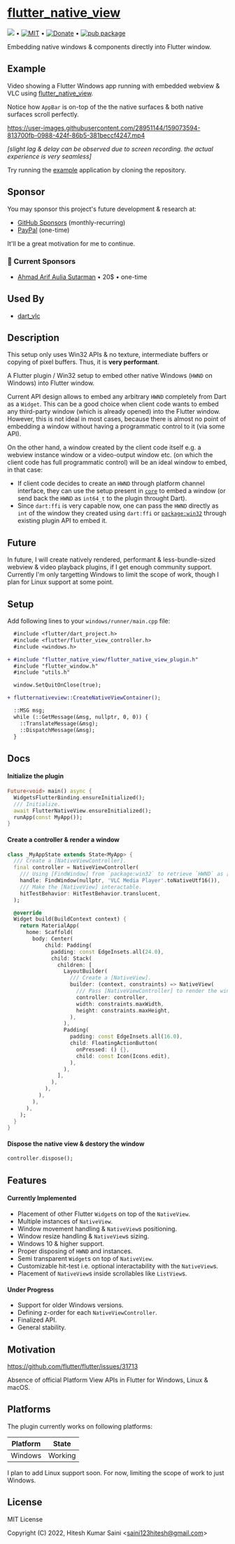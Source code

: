 # [flutter_native_view](https://github.com/alexmercerind/flutter_native_view)

[![](https://img.shields.io/twitter/follow/alexmercerind)](https://twitter.com/alexmercerind) • [![MIT](https://img.shields.io/badge/license-MIT-green.svg)](https://github.com/alexmercerind/flutter_native_view/LICENSE) • [![Donate](https://img.shields.io/badge/Donate-PayPal-blue.svg)](https://paypal.me/alexmercerind) • [![pub package](https://img.shields.io/pub/v/flutter_native_view.svg)](https://pub.dartlang.org/packages/flutter_native_view)

Embedding native windows & components directly into Flutter window.

## Example

Video showing a Flutter Windows app running with embedded webview & VLC using [flutter_native_view](https://github.com/alexmercerind/flutter_native_view).

Notice how `AppBar` is on-top of the the native surfaces & both native surfaces scroll perfectly.

https://user-images.githubusercontent.com/28951144/159073594-813700fb-0988-424f-86b5-381beccf4247.mp4

_[slight lag & delay can be observed due to screen recording. the actual experience is very seamless]_

Try running the [example](./example) application by cloning the repository.

## Sponsor

You may sponsor this project's future development & research at:

- [GitHub Sponsors](https://github.com/sponsors/alexmercerind) (monthly-recurring)
- [PayPal](https://www.paypal.me/alexmercerind) (one-time)

It'll be a great motivation for me to continue.

### 💖 Current Sponsors

- [Ahmad Arif Aulia Sutarman](https://github.com/damywise) • 20$ • one-time

## Used By

- [dart_vlc](https://github.com/alexmercerind/dart_vlc#nativevideo)

## Description

This setup only uses Win32 APIs & no texture, intermediate buffers or copying of pixel buffers. Thus, it is **very performant**.

A Flutter plugin / Win32 setup to embed other native Windows (`HWND` on Windows) into Flutter window.

Current API design allows to embed any arbitrary `HWND` completely from Dart as a `Widget`. This can be a good choice when client code wants to embed any third-party window (which is already opened) into the Flutter window.
However, this is not ideal in most cases, because there is almost no point of embedding a window without having a programmatic control to it (via some API).

On the other hand, a window created by the client code itself e.g. a webview instance window or a video-output window etc. (on which the client code has full programmatic control) will be an ideal window to embed, in that case:

- If client code decides to create an `HWND` through platform channel interface, they can use the setup present in [`core`](https://github.com/alexmercerind/flutter_native_view/tree/master/core) to embed a window (or send back the `HWND` as `int64_t` to the plugin throught Dart).
- Since `dart:ffi` is very capable now, one can pass the `HWND` directly as `int` of the window they created using `dart:ffi` or [`package:win32`](https://github.com/timsneath/win32) through existing plugin API to embed it.

## Future

In future, I will create natively rendered, performant & less-bundle-sized webview & video playback plugins, if I get enough community support. Currently I'm only targetting Windows to limit the scope of work, though I plan for Linux support at some point.

## Setup

Add following lines to your `windows/runner/main.cpp` file:

```diff
  #include <flutter/dart_project.h>
  #include <flutter/flutter_view_controller.h>
  #include <windows.h>

+ #include "flutter_native_view/flutter_native_view_plugin.h"
  #include "flutter_window.h"
  #include "utils.h"
```

```diff
  window.SetQuitOnClose(true);

+ flutternativeview::CreateNativeViewContainer();

  ::MSG msg;
  while (::GetMessage(&msg, nullptr, 0, 0)) {
    ::TranslateMessage(&msg);
    ::DispatchMessage(&msg);
  }
```

## Docs

#### Initialize the plugin

```dart
Future<void> main() async {
  WidgetsFlutterBinding.ensureInitialized();
  /// Initialize.
  await FlutterNativeView.ensureInitialized();
  runApp(const MyApp());
}
```

#### Create a controller & render a window

```dart
class _MyAppState extends State<MyApp> {
  /// Create a [NativeViewController].
  final controller = NativeViewController(
    /// Using [FindWindow] from `package:win32` to retrieve `HWND` as [int].
    handle: FindWindow(nullptr, 'VLC Media Player'.toNativeUtf16()),
    /// Make the [NativeView] interactable.
    hitTestBehavior: HitTestBehavior.translucent,
  );

  @override
  Widget build(BuildContext context) {
    return MaterialApp(
      home: Scaffold(
        body: Center(
            child: Padding(
              padding: const EdgeInsets.all(24.0),
              child: Stack(
                children: [
                  LayoutBuilder(
                    /// Create a [NativeView].
                    builder: (context, constraints) => NativeView(
                      /// Pass [NativeViewController] to render the window.
                      controller: controller,
                      width: constraints.maxWidth,
                      height: constraints.maxHeight,
                    ),
                  ),
                  Padding(
                    padding: const EdgeInsets.all(16.0),
                    child: FloatingActionButton(
                      onPressed: () {},
                      child: const Icon(Icons.edit),
                    ),
                  ),
                ],
              ),
            ),
          ),
        ),
      ),
    );
  }
}
```

#### Dispose the native view & destory the window

```dart
controller.dispose();
```

## Features

#### Currently Implemented

- Placement of other Flutter `Widget`s on top of the `NativeView`.
- Multiple instances of `NativeView`.
- Window movement handling & `NativeView`s positioning.
- Window resize handling & `NativeView`s sizing.
- Windows 10 & higher support.
- Proper disposing of `HWND` and instances.
- Semi transparent `Widget`s on top of `NativeView`.
- Customizable hit-test i.e. optional interactability with the `NativeView`s.
- Placement of `NativeView`s inside scrollables like `ListView`s.

#### Under Progress

- Support for older Windows versions.
- Defining z-order for each `NativeViewController`.
- Finalized API.
- General stability.

## Motivation

https://github.com/flutter/flutter/issues/31713

Absence of official Platform View APIs in Flutter for Windows, Linux & macOS.

## Platforms

The plugin currently works on following platforms:

| Platform | State   |
| -------- | ------- |
| Windows  | Working |

I plan to add Linux support soon. For now, limiting the scope of work to just Windows.

## License

MIT License

Copyright (C) 2022, Hitesh Kumar Saini <<saini123hitesh@gmail.com>>

